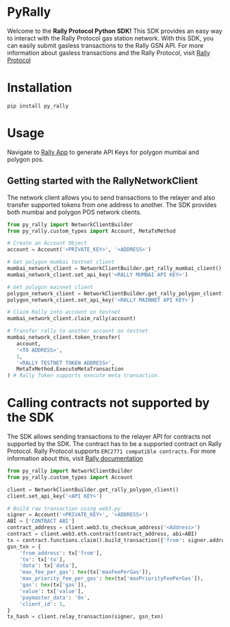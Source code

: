 # PyRally
Welcome to the **Rally Protocol Python SDK!** This SDK provides an easy way to interact with 
the Rally Protocol gas station network. 
With this SDK, you can easily submit gasless transactions to the Rally GSN API. For more information about
gasless transactions and the Rally Protocol, visit [Rally Protocol](https://docs.rallyprotocol.com/rally-mobile-sdk/sponsored-gasless-transactions/overview)

# Installation
```shell
pip install py_rally
```

# Usage
Navigate to [Rally App](https://app.rallyprotocol.com/) to generate API Keys for polygon mumbai and polygon pos.

## Getting started with the RallyNetworkClient
The network client allows you to send transactions to the relayer and also transfer supported tokens from one address to another.
The SDK provides both mumbai and polygon POS network clients.
 ```python
from py_rally import NetworkClientBuilder
from py_rally.custom_types import Account, MetaTxMethod

# Create an Account Object
account = Account('<PRIVATE_KEY>', '<ADDRESS>')

# Get polygon mumbai testnet client
mumbai_network_client = NetworkClientBuilder.get_rally_mumbai_client()
mumbai_network_client.set_api_key('<RALLY MUMBAI API KEY>')

# Get polygon mainnet client
polygon_network_client = NetworkClientBuilder.get_rally_polygon_client()
polygon_network_client.set_api_key('<RALLY MAINNET API KEY>')

# Claim Rally into account on testnet
mumbai_network_client.claim_rally(account)

# Transfer rally to another account on testnet
mumbai_network_client.token_transfer(
    account,
    '<TO ADDRESS>',
    1,
    '<RALLY TESTNET TOKEN ADDRESS>',
    MetaTxMethod.ExecuteMetaTransaction
) # Rally Token supports execute meta transaction.
```

# Calling contracts not supported by the SDK
The SDK allows sending transactions to the relayer API for contracts not supported by the SDK.
The contract has to be a supported contract on Rally Protocol. Rally Protocol supports `ERC2771 compatible contracts`. For more
information about this, visit [Rally documentation](https://docs.rallyprotocol.com/rally-mobile-sdk/sponsored-gasless-transactions/get-started#supported-contracts)
```python
from py_rally import NetworkClientBuilder
from py_rally.custom_types import Account

client = NetworkClientBuilder.get_rally_polygon_client()
client.set_api_key('<API KEY>')

# Build raw transaction using web3.py
signer = Account('<PRIVATE_KEY>', '<ADDRESS>')
ABI = ['CONTRACT ABI']
contract_address = client.web3.to_checksum_address('<Address>')
contract = client.web3.eth.contract(contract_address, abi=ABI)
tx = contract.functions.claim().build_transaction({'from': signer.address})
gsn_txn = {
    'from_address': tx['from'],
    'to': tx['to'],
    'data': tx['data'],
    'max_fee_per_gas': hex(tx['maxFeePerGas']),
    'max_priority_fee_per_gas': hex(tx['maxPriorityFeePerGas']),
    'gas': hex(tx['gas']),
    'value': tx['value'],
    'paymaster_data': '0x',
    'client_id': 1,
}
tx_hash = client.relay_transaction(signer, gsn_txn)
```
